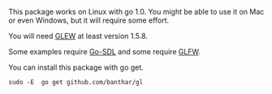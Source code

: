 This package works on Linux with go 1.0. You might be able to use it on Mac or even Windows, but it will require some effort.

You will need [GLEW](http://glew.sourceforge.net/) at least version 1.5.8.

Some examples require [Go-SDL](github.com/banthar/Go-SDL) and some require [GLFW](github.com/jteeuwen/glfw).

You can install this package with go get.

    sudo -E  go get github.com/banthar/gl
